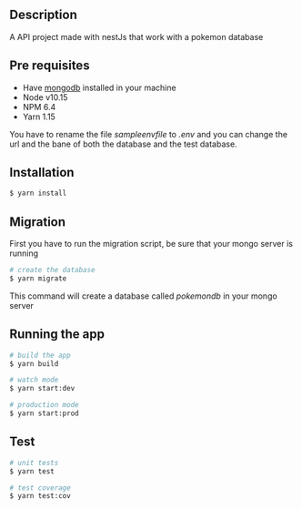 ## Description

A API project made with nestJs that work with a pokemon database

## Pre requisites

* Have [mongodb](https://www.mongodb.com/) installed in your machine
* Node v10.15
* NPM 6.4
* Yarn 1.15

You have to rename the file *sampleenvfile* to *.env* and you can change the url and the bane of both the database and the test database.

## Installation

```bash
$ yarn install
```

## Migration

First you have to run the migration script, be sure that your mongo server is running

```bash
# create the database
$ yarn migrate
```

This command will create a database called *pokemondb* in your mongo server

## Running the app
```bash
# build the app
$ yarn build

# watch mode
$ yarn start:dev

# production mode
$ yarn start:prod
```

## Test

```bash
# unit tests
$ yarn test

# test coverage
$ yarn test:cov
```
